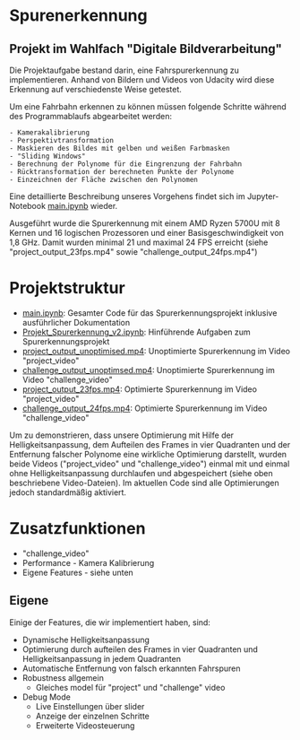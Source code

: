# Spurenerkennung

## Projekt im Wahlfach "Digitale Bildverarbeitung"

Die Projektaufgabe bestand darin, eine Fahrspurerkennung zu implementieren. Anhand von Bildern und Videos von Udacity wird diese Erkennung auf verschiedenste Weise getestet.

Um eine Fahrbahn erkennen zu können müssen folgende Schritte während des Programmablaufs abgearbeitet werden:

    - Kamerakalibrierung
    - Perspektivtransformation
    - Maskieren des Bildes mit gelben und weißen Farbmasken
    - "Sliding Windows"
    - Berechnung der Polynome für die Eingrenzung der Fahrbahn
    - Rücktransformation der berechneten Punkte der Polynome
    - Einzeichnen der Fläche zwischen den Polynomen

Eine detaillierte Beschreibung unseres Vorgehens findet sich im Jupyter-Notebook [main.ipynb](main.ipynb) wieder.

Ausgeführt wurde die Spurerkennung mit einem AMD Ryzen 5700U mit 8 Kernen und 16 logischen Prozessoren und einer Basisgeschwindigkeit von 1,8 GHz. Damit wurden minimal 21 und maximal 24 FPS erreicht (siehe "project_output_23fps.mp4" sowie "challenge_output_24fps.mp4")

# Projektstruktur 

  - [main.ipynb](main.ipynb): Gesamter Code für das Spurerkennungsprojekt inklusive ausführlicher Dokumentation
  - [Projekt_Spurerkennung_v2.ipynb](Projekt_Spurerkennung_v2.ipynb): Hinführende Aufgaben zum Spurerkennungsprojekt
  - [project_output_unoptimised.mp4](project_output_unoptimised.mp4): Unoptimierte Spurerkennung im Video "project_video"
  - [challenge_output_unoptimsed.mp4](challenge_output_unoptimsed.mp4): Unoptimierte Spurerkennung im Video "challenge_video"
  - [project_output_23fps.mp4](project_output_23fps.mp4): Optimierte Spurerkennung im Video "project_video"
  - [challenge_output_24fps.mp4](challenge_output_24fps.mp4): Optimierte Spurerkennung im Video "challenge_video"

Um zu demonstrieren, dass unsere Optimierung mit Hilfe der Helligkeitsanpassung, dem Aufteilen des Frames in vier Quadranten und der Entfernung falscher Polynome eine wirkliche Optimierung darstellt, wurden beide Videos ("project_video" und "challenge_video") einmal mit und einmal ohne Helligkeitsanpassung durchlaufen und abgespeichert (siehe oben beschriebene Video-Dateien). Im aktuellen Code sind alle Optimierungen jedoch standardmäßig aktiviert.

# Zusatzfunktionen

- "challenge_video"
- Performance - Kamera Kalibrierung
- Eigene Features - siehe unten

## Eigene

Einige der Features, die wir implementiert haben, sind:

- Dynamische Helligkeitsanpassung
- Optimierung durch aufteilen des Frames in vier Quadranten und Helligkeitsanpassung in jedem Quadranten
- Automatische Entfernung von falsch erkannten Fahrspuren
- Robustness allgemein
  - Gleiches model für "project" und "challenge" video
- Debug Mode
  - Live Einstellungen über slider
  - Anzeige der einzelnen Schritte
  - Erweiterte Videosteuerung
